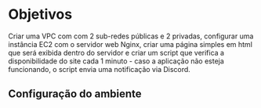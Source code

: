 # Objetivos
Criar uma VPC com com 2 sub-redes públicas e 2 privadas, configurar uma instância EC2 com o servidor web Nginx, criar uma página simples em html que será exibida dentro do servidor e criar um script que verifica a disponibilidade do site cada 1 minuto - caso a aplicação não esteja funcionando, o script envia uma notificação via Discord.

## Configuração do ambiente
